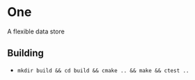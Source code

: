# One

A flexible data store

## Building

- `mkdir build && cd build && cmake .. && make && ctest ..`
